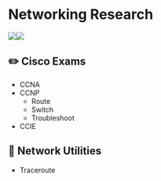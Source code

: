 # Networking Research
<a href="https://github.com/gil-ryan"><img src="https://badgen.net/badge/github/gil-ryan/red?icon=github"></a><a href="https://gil-ryab.github.io"><img src="https://badgen.net/badge/personal-website/gil-ryan/red"></a>


## :pencil2: Cisco Exams

* CCNA
* CCNP
     * Route
     * Switch
     * Troubleshoot
* CCIE

## :file_folder: Network Utilities

* Traceroute
